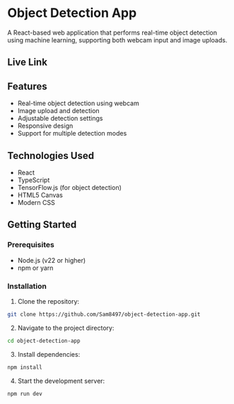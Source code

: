 # Object Detection App

A React-based web application that performs real-time object detection using machine learning, supporting both webcam input and image uploads.

## Live Link



## Features

- Real-time object detection using webcam
- Image upload and detection
- Adjustable detection settings
- Responsive design
- Support for multiple detection modes

## Technologies Used

- React
- TypeScript
- TensorFlow.js (for object detection)
- HTML5 Canvas
- Modern CSS

## Getting Started

### Prerequisites

- Node.js (v22 or higher)
- npm or yarn

### Installation

1. Clone the repository:

```bash
git clone https://github.com/Sam8497/object-detection-app.git
```

2. Navigate to the project directory:

```bash
cd object-detection-app
```

3. Install dependencies:

```bash
npm install
```

4. Start the development server:

```bash
npm run dev
```
